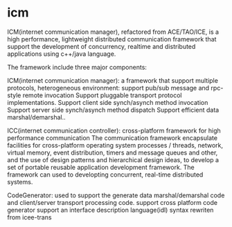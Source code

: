 icm
===

ICM(internet communication manager), refactored from ACE/TAO/ICE, is a high performance, lightweight distributed communication framework that support the development of concurrency, realtime and distributed applications using c++/java language.

  The framework include three major components:

   ICM(internet communication manager): a framework that support multiple protocols, heterogeneous environment:
    support pub/sub message and rpc-style remote invocation
    Support pluggable transport protocol implementations. 
    Support client side synch/asynch method invocation
    Support server side synch/asynch method dispatch
    Support efficient data marshal/demarshal..

   ICC(internet communication controller): cross-platform framework for high performance communication
The communication framework encapsulate facilities for cross-platform operating system processes / threads, network, 
virtual memory, event distribution, timers and message queues and other, and the use of design patterns and 
hierarchical design ideas, to develop a set of portable reusable application development framework. 
The framework can used to developting concurrent, real-time distributed systems.

   CodeGenerator: used to support the generate data marshal/demarshal code and client/server transport processing code.
    support cross platform code generator
    support an interface description language(idl) syntax
    rewriten from icee-trans
 
